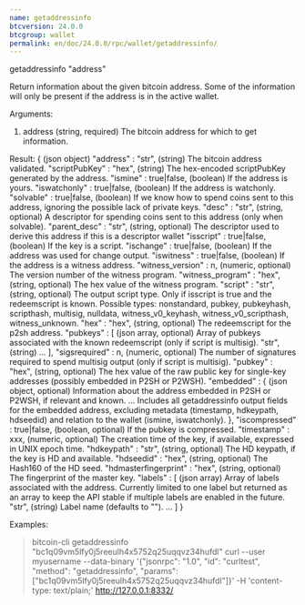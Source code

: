 ```yaml
---
name: getaddressinfo
btcversion: 24.0.0
btcgroup: wallet
permalink: en/doc/24.0.0/rpc/wallet/getaddressinfo/
---
```


getaddressinfo "address"

Return information about the given bitcoin address.
Some of the information will only be present if the address is in the active wallet.

Arguments:
1. address    (string, required) The bitcoin address for which to get information.

Result:
{                                   (json object)
  "address" : "str",                (string) The bitcoin address validated.
  "scriptPubKey" : "hex",           (string) The hex-encoded scriptPubKey generated by the address.
  "ismine" : true|false,            (boolean) If the address is yours.
  "iswatchonly" : true|false,       (boolean) If the address is watchonly.
  "solvable" : true|false,          (boolean) If we know how to spend coins sent to this address, ignoring the possible lack of private keys.
  "desc" : "str",                   (string, optional) A descriptor for spending coins sent to this address (only when solvable).
  "parent_desc" : "str",            (string, optional) The descriptor used to derive this address if this is a descriptor wallet
  "isscript" : true|false,          (boolean) If the key is a script.
  "ischange" : true|false,          (boolean) If the address was used for change output.
  "iswitness" : true|false,         (boolean) If the address is a witness address.
  "witness_version" : n,            (numeric, optional) The version number of the witness program.
  "witness_program" : "hex",        (string, optional) The hex value of the witness program.
  "script" : "str",                 (string, optional) The output script type. Only if isscript is true and the redeemscript is known. Possible
                                    types: nonstandard, pubkey, pubkeyhash, scripthash, multisig, nulldata, witness_v0_keyhash,
                                    witness_v0_scripthash, witness_unknown.
  "hex" : "hex",                    (string, optional) The redeemscript for the p2sh address.
  "pubkeys" : [                     (json array, optional) Array of pubkeys associated with the known redeemscript (only if script is multisig).
    "str",                          (string)
    ...
  ],
  "sigsrequired" : n,               (numeric, optional) The number of signatures required to spend multisig output (only if script is multisig).
  "pubkey" : "hex",                 (string, optional) The hex value of the raw public key for single-key addresses (possibly embedded in P2SH or P2WSH).
  "embedded" : {                    (json object, optional) Information about the address embedded in P2SH or P2WSH, if relevant and known.
    ...                             Includes all getaddressinfo output fields for the embedded address, excluding metadata (timestamp, hdkeypath, hdseedid)
                                    and relation to the wallet (ismine, iswatchonly).
  },
  "iscompressed" : true|false,      (boolean, optional) If the pubkey is compressed.
  "timestamp" : xxx,                (numeric, optional) The creation time of the key, if available, expressed in UNIX epoch time.
  "hdkeypath" : "str",              (string, optional) The HD keypath, if the key is HD and available.
  "hdseedid" : "hex",               (string, optional) The Hash160 of the HD seed.
  "hdmasterfingerprint" : "hex",    (string, optional) The fingerprint of the master key.
  "labels" : [                      (json array) Array of labels associated with the address. Currently limited to one label but returned
                                    as an array to keep the API stable if multiple labels are enabled in the future.
    "str",                          (string) Label name (defaults to "").
    ...
  ]
}

Examples:
> bitcoin-cli getaddressinfo "bc1q09vm5lfy0j5reeulh4x5752q25uqqvz34hufdl"
> curl --user myusername --data-binary '{"jsonrpc": "1.0", "id": "curltest", "method": "getaddressinfo", "params": ["bc1q09vm5lfy0j5reeulh4x5752q25uqqvz34hufdl"]}' -H 'content-type: text/plain;' http://127.0.0.1:8332/


